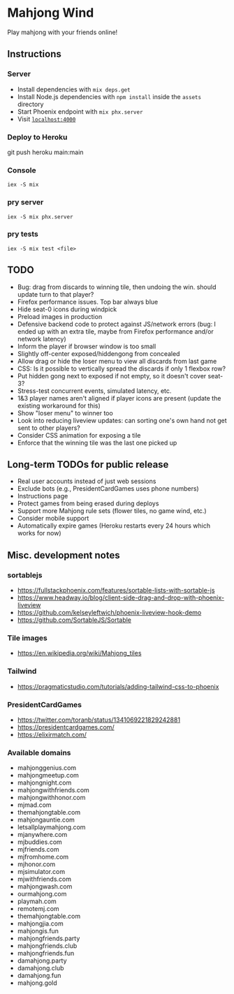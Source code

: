 # Mahjong Wind

Play mahjong with your friends online!

## Instructions

### Server
- Install dependencies with `mix deps.get`
- Install Node.js dependencies with `npm install` inside the `assets` directory
- Start Phoenix endpoint with `mix phx.server`
- Visit [`localhost:4000`](http://localhost:4000)

### Deploy to Heroku
git push heroku main:main

### Console
`iex -S mix`

### pry server
`iex -S mix phx.server`

### pry tests
`iex -S mix test <file>`

## TODO
- Bug: drag from discards to winning tile, then undoing the win. should update turn to that player?
- Firefox performance issues. Top bar always blue
- Hide seat-0 icons during windpick
- Preload images in production
- Defensive backend code to protect against JS/network errors (bug: I ended up with an extra tile, maybe from Firefox performance and/or network latency)
- Inform the player if browser window is too small
- Slightly off-center exposed/hiddengong from concealed
- Allow drag or hide the loser menu to view all discards from last game
- CSS: Is it possible to vertically spread the discards if only 1 flexbox row?
- Put hidden gong next to exposed if not empty, so it doesn't cover seat-3?
- Stress-test concurrent events, simulated latency, etc.
- 1&3 player names aren't aligned if player icons are present (update the existing workaround for this)
- Show "loser menu" to winner too
- Look into reducing liveview updates: can sorting one's own hand not get sent to other players?
- Consider CSS animation for exposing a tile
- Enforce that the winning tile was the last one picked up

## Long-term TODOs for public release
- Real user accounts instead of just web sessions
- Exclude bots (e.g., PresidentCardGames uses phone numbers)
- Instructions page
- Protect games from being erased during deploys
- Support more Mahjong rule sets (flower tiles, no game wind, etc.)
- Consider mobile support
- Automatically expire games (Heroku restarts every 24 hours which works for now)

## Misc. development notes

### sortablejs
- https://fullstackphoenix.com/features/sortable-lists-with-sortable-js
- https://www.headway.io/blog/client-side-drag-and-drop-with-phoenix-liveview
- https://github.com/kelseyleftwich/phoenix-liveview-hook-demo
- https://github.com/SortableJS/Sortable

### Tile images
- https://en.wikipedia.org/wiki/Mahjong_tiles

### Tailwind
- https://pragmaticstudio.com/tutorials/adding-tailwind-css-to-phoenix

### PresidentCardGames
- https://twitter.com/toranb/status/1341069221829242881
- https://presidentcardgames.com/
- https://elixirmatch.com/

### Available domains
- mahjonggenius.com
- mahjongmeetup.com
- mahjongnight.com
- mahjongwithfriends.com
- mahjongwithhonor.com
- mjmad.com
- themahjongtable.com
- mahjongauntie.com
- letsallplaymahjong.com
- mjanywhere.com
- mjbuddies.com
- mjfriends.com
- mjfromhome.com
- mjhonor.com
- mjsimulator.com
- mjwithfriends.com
- mahjongwash.com
- ourmahjong.com
- playmah.com
- remotemj.com
- themahjongtable.com
- mahjongjia.com
- mahjongis.fun
- mahjongfriends.party
- mahjongfriends.club
- mahjongfriends.fun
- damahjong.party
- damahjong.club
- damahjong.fun
- mahjong.gold
